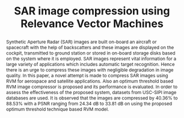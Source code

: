 ---
title: "SAR image compression using Relevance Vector Machines"
authors: "<b>Nishanth Anand</b>, J Manikandan"
conference: "INDICON 2015"
pdf: "https://ieeexplore.ieee.org/abstract/document/7443136"
abstract: "Synthetic Aperture Radar (SAR) images are built on-board an aircraft or spacecraft with the help of backscatters and these images are displayed on the cockpit, transmitted to ground station or stored in on-board storage disks based on the system where it is employed. SAR images represent vital information for a large variety of applications which includes automatic target recognition. Hence there is an urge to compress these images with negligible degradation in image quality. In this paper, a novel attempt is made to compress SAR images using RVM for aerospace and satellite applications. Also an optimum threshold based RVM image compressor is proposed and its performance is evaluated. In order to assess the effectiveness of the proposed system, datasets from USC-SIPI image databases are used. It is observed that the images are compressed by 40.36% to 88.53% with a PSNR ranging from 24.34 dB to 33.81 dB on using the proposed optimum threshold technique based RVM model."
---